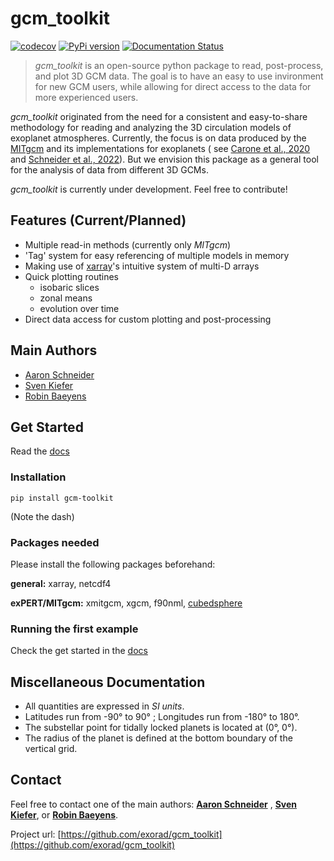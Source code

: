# gcm_toolkit

[![codecov](https://codecov.io/gh/exorad/gcm_toolkit/branch/main/graph/badge.svg?token=OTEPCHABXI)](https://codecov.io/gh/exorad/gcm_toolkit)
[![PyPi version](https://badgen.net/pypi/v/pip/)](https://pypi.org/project/gcm_toolkit/)
[![Documentation Status](https://readthedocs.org/projects/ansicolortags/badge/?version=latest)](http://gcm_toolkit.readthedocs.io/?badge=latest)

> *gcm_toolkit* is an open-source python package to read, post-process, and plot 3D GCM data. The goal is to have an
> easy to use invironment for new GCM users, while allowing for direct access to the data for more experienced users.

*gcm_toolkit* originated from the need for a consistent and easy-to-share methodology for reading and analyzing the 3D
circulation models of exoplanet atmospheres. Currently, the focus is on data produced by
the [MITgcm](http://mitgcm.org/) and its implementations for exoplanets (
see [Carone et al., 2020](https://ui.adsabs.harvard.edu/abs/2020MNRAS.496.3582C/abstract)
and [Schneider et al., 2022](https://ui.adsabs.harvard.edu/abs/2022arXiv220209183S/abstract)). But we envision this
package as a general tool for the analysis of data from different 3D GCMs.

*gcm_toolkit* is currently under development. Feel free to contribute!

## Features (Current/Planned)

* Multiple read-in methods (currently only *MITgcm*)
* 'Tag' system for easy referencing of multiple models in memory
* Making use of [xarray](https://docs.xarray.dev/en/stable/)'s intuitive system of multi-D arrays
* Quick plotting routines
    * isobaric slices
    * zonal means
    * evolution over time
* Direct data access for custom plotting and post-processing

## Main Authors

* [Aaron Schneider](https://github.com/AaronDavidSchneider)
* [Sven Kiefer](https://github.com/Kiefersv)
* [Robin Baeyens](https://github.com/robinbaeyens)

## Get Started

Read the [docs](https://gcm_toolkit.readthedocs.io/en/latest/)

### Installation

`pip install gcm-toolkit`

(Note the dash)

### Packages needed

Please install the following packages beforehand:

**general:**
xarray, netcdf4

**exPERT/MITgcm:**
xmitgcm, xgcm, f90nml,
[cubedsphere](https://cubedsphere.readthedocs.io/en/latest/index.html)

### Running the first example

Check the get started in the [docs](https://gcm_toolkit.readthedocs.io/en/latest/notebooks/demo.html)

## Miscellaneous Documentation

* All quantities are expressed in _SI units_.
* Latitudes run from -90&deg; to 90&deg; ; Longitudes run from -180&deg; to 180&deg;.
* The substellar point for tidally locked planets is located at (0&deg;, 0&deg;).
* The radius of the planet is defined at the bottom boundary of the vertical grid.

## Contact

Feel free to contact one of the main authors: **[Aaron Schneider](https://aaron-schneider.de)**
, **[Sven Kiefer](https://kiefersv.github.io/)**, or **[Robin Baeyens](https://www.linkedin.com/in/robin-baeyens/)**.

Project url: [https://github.com/exorad/gcm_toolkit](https://github.com/exorad/gcm_toolkit)
